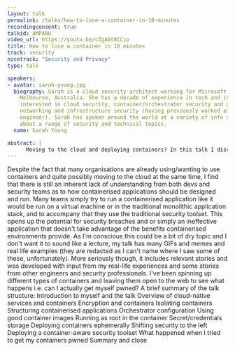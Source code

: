 ```yaml
---
layout: talk
permalink: /talks/how-to-lose-a-container-in-10-minutes
recordingconsent: true
talkid: AMPANU
video_url: https://youtu.be/cZgAGt8CCio
title: How to lose a container in 10 minutes
track: security
nicetrack: "Security and Privacy"
type: talk

speakers:
- avatar: sarah-young.jpg
  biography: Sarah is a cloud security architect working for Microsoft and based in
    Melbourne, Australia. She has a decade of experience in tech and is particularly
    interested in cloud security, container/orchestrator security and good ol' fashioned
    networking and infrastructure security (having previously worked as a network
    engineer). Sarah has spoken around the world at a variety of info sec conferences
    about a range of security and technical topics.
  name: Sarah Young

abstract: | 
      Moving to the cloud and deploying containers? In this talk I discuss both the mindset shift and tech challenges, with some common mistakes made in real-life deployments with some real life. We'll also be looking at my ongoing research about how easy it is to get a container or k8s cluster pwned.
---
```


Despite the fact that many organisations are already using/wanting to use containers and quite possibly moving to the cloud at the same time, I find that there is still an inherent lack of understanding from both devs and security teams as to how containerised applications should be designed and run. Many teams simply try to run a containerised application like it would be run on a virtual machine or in the traditional monolithic application stack, and to accompany that they use the traditional security toolset. This opens up the potential for security breaches and or simply an ineffective application that doesn't take advantage of the benefits containerised environments provide.
As I'm conscious this could be a bit of dry topic and I don't want it to sound like a lecture, my talk has many GIFs and memes and real life examples (they are redacted as I can't name where I saw some of these, unfortunately). More seriously though, it includes relevant stories and was developed with input from my real-life experiences and some stories from other engineers and security professionals. I've been spinning up different types of containers and leaving them open to the web to see what happens i.e. can I actually get myself pwned?
A brief summary of the talk structure:
Introduction to myself and the talk
Overview of cloud-native services and containers
Encryption and containers
Isolating containers
Structuring containerised applications
Orchestrator configuration
Using good container images
Running as root in the container
Secret/credentials storage
Deploying containers ephemerally
Shifting security to the left
Deploying a container-aware security toolset
What happened when I tried to get my containers pwned
Summary and close
